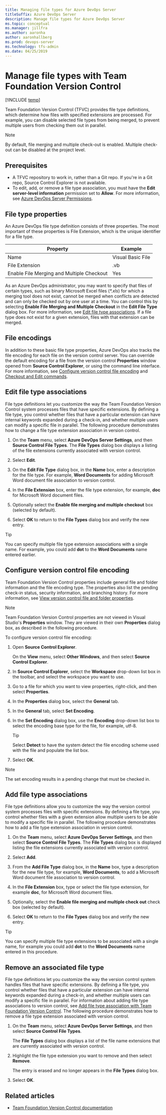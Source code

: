 ```yaml
---
title: Managing file types for Azure DevOps Server
titleSuffix: Azure DevOps Server
description: Manage file types for Azure DevOps Server
ms.topic: conceptual
ms.manager: jillfra
ms.author: aaronha
author: aaronhallberg
ms.prod: devops-server
ms.technology: tfs-admin
ms.date: 04/25/2019
---
```


# Manage file types with Team Foundation Version Control

[!INCLUDE [temp](../_shared/version-tfs-all-versions.md)]

Team Foundation Version Control (TFVC) provides file type definitions, which determine how files with specified extensions are processed. For example, you can disable selected file types from being merged, to prevent multiple users from checking them out in parallel.

> [!NOTE]
> By default, file merging and multiple check-out is enabled.
> Multiple check-out can be disabled at the project level.

## Prerequisites

- A TFVC repository to work in, rather than a Git repo. If you're in a Git repo, Source Control Explorer is not available.
- To edit, add, or remove a file type association, you must have the **Edit server-level information** permission set to **Allow**. For more information, see [Azure DevOps Server Permissions](/azure/devops/security/permissions).

## File type properties

An Azure DevOps file type definition consists of three properties. The most important of these properties is File Extension, which is the unique identifier for a file type.

| Property | Example |
| --- | --- |
| Name | Visual Basic File |
| File Extension | .vb |
| Enable File Merging and Multiple Checkout | Yes |

As an Azure DevOps administrator, you may want to specify that files of certain types, such as binary Microsoft Excel files (*\*.xls*) for which a merging tool does not exist, cannot be merged when conflicts are detected and can only be checked out by one user at a time. You can control this by selecting **Enable File Merging and Multiple Checkout** in the **Edit File Type** dialog box. For more information, see [Edit file type associations](#edit-file-type). If a file type does not exist for a given extension, files with that extension can be merged.

## File encodings

In addition to these basic file type properties, Azure DevOps also tracks the file encoding for each file on the version control server. You can override the default encoding for a file from the version control **Properties** window opened from **Source Control Explorer**, or using the command line interface. For more information, see [Configure version control file encoding](#config-file-encodings) and [Checkout and Edit commands](/azure/devops/tfvc/checkout-or-edit-command).

<a name="edit-file-type"></a>
## Edit file type associations

File type definitions let you customize the way the Team Foundation Version Control system processes files that have specific extensions. By defining a file type, you control whether files that have a particular extension can have internal keywords expanded during a check-in, and whether multiple users can modify a specific file in parallel. The following procedure demonstrates how to change a file type extension association in version control.

  1. On the **Team** menu, select **Azure DevOps Server Settings**, and then **Source Control File Types**. The **File Types** dialog box displays a listing of the file extensions currently associated with version control.

  2. Select **Edit**.

  3. On the **Edit File Type** dialog box, in the **Name** box, enter a description for the file type. For example, **Word Documents** for adding Microsoft Word document file association to version control.

  4. In the **File Extension** box, enter the file type extension, for example, **doc** for Microsoft Word document files.

  5. Optionally select the **Enable file merging and multiple checkout** box (selected by default).

  6. Select **OK** to return to the **File Types** dialog box and verify the new entry.

> [!TIP]
> You can specify multiple file type extension associations with a single name. For example, you could add **dot** to the **Word Documents** name entered earlier.
 

<a name="config-file-encodings"></a>
## Configure version control file encoding

Team Foundation Version Control properties include general file and folder information and the file encoding type. The properties also list the pending check-in status, security information, and branching history. For more information, see [View version control file and folder properties](/previous-versions/visualstudio/visual-studio-2012/ms245468(v=vs.110)).

> [!NOTE]
> Team Foundation Version Control properties are not viewed in Visual Studio's **Properties** window. They are viewed in their own **Properties** dialog box, as described in the following procedure.
 
To configure version control file encoding:

  1. Open **Source Control Explorer**. 

     On the **View** menu, select **Other Windows**, and then select **Source Control Explorer**.

  2. In **Source Control Explorer**, select the **Workspace** drop-down list box in the toolbar, and select the workspace you want to use.

  3. Go to a file for which you want to view properties, right-click, and then select **Properties**.

  4. In the **Properties** dialog box, select the **General** tab.

  5. In the **General** tab, select **Set Encoding**.

  6. In the **Set Encoding** dialog box, use the **Encoding** drop-down list box to select the encoding base type for the file, for example, utf-8.

      > [!TIP]
      > Select **Detect** to have the system detect the file encoding scheme used with the file and populate the list box.

  7. Select **OK**.

> [!NOTE]
> The set encoding results in a pending change that must be checked in.
 

<a name="add-file-types"></a>
## Add file type associations

File type definitions allow you to customize the way the version control system processes files with specific extensions. By defining a file type, you control whether files with a given extension allow multiple users to be able to modify a specific file in parallel. The following procedure demonstrates how to add a file type extension association in version control.

  1. On the **Team** menu, select **Azure DevOps Server Settings**, and then select **Source Control File Types**. The **File Types** dialog box is displayed listing the file extensions currently associated with version control.

  2. Select **Add**.

  3. From the **Add File Type** dialog box, in the **Name** box, type a description for the new file type, for example, **Word Documents**, to add a Microsoft Word document file association to version control.

  4. In the **File Extension** box, type or select the file type extension, for example **doc**, for Microsoft Word document files.

  5. Optionally, select the **Enable file merging and multiple check out** check box (selected by default).

  6. Select **OK** to return to the **File Types** dialog box and verify the new entry.

> [!TIP]
> You can specify multiple file type extensions to be associated with a single name, for example you could add **dot** to the **Word Documents** name entered in this procedure.
 

<a name="remove-file-types"></a>
## Remove an associated file type 

File type definitions let you customize the way the version control system handles files that have specific extensions. By defining a file type, you control whether files that have a particular extension can have internal keywords expanded during a check-in, and whether multiple users can modify a specific file in parallel. For information about adding file type associations to version control, see [Add file type association with Team Foundation Version Control](#add-file-types). The following procedure demonstrates how to remove a file type extension associated with version control.

  1. On the **Team** menu, select **Azure DevOps Server Settings**, and then select **Source Control File Types**. 

     The **File Types** dialog box displays a list of the file name extensions that are currently associated with version control.

  2. Highlight the file type extension you want to remove and then select **Remove**. 

     The entry is erased and no longer appears in the **File Types** dialog box.

  3. Select **OK**.

## Related articles

- [Team Foundation Version Control documentation](https://dev.azure.com/azure/devops/repos/TFVC/index)

